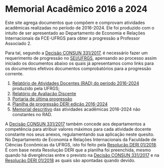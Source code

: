 # Memorial Acadêmico 2016 a 2024

Este site agrega documentos que compõem e comprovam atividades acadêmicas realizadas no período de 2016-2024.  Ele foi produzido com o intuito de ser apresentado ao Departamento de Economia e Relações Internacionais da FCE-UFRGS para obter a progressão a Professor Associado 2.

Para tal, segundo a [Decisão CONSUN 331/2017](https://www.ufrgs.br/cppd/wp-content/uploads/Dec331-17-Normas-de-progressao-e-promocao-docente-Modificada-outubro-2023.pdf), é necessário fazer um requerimento de progressão no [SEI/UFRGS](https://sei.ufrgs.br/), apensando ao processo assim iniciado os documentos abaixo os quais já apresentamos como links para os documentos efetivos documentos comprobatórios para a progressão corrente. 

1. [Relatório de Atividades Docentes (RAD) do período 2016-2024](https://github.com/ecompfin-ufrgs/progressao_promocao_ufrgs/blob/main/Associado1-2/rad-2016-2024.pdf) produzido pela UFRGS;
2. [Relatório de Avaliação Discente]()
3. [Portaria de última progressão]()
4. [Planilha de progressão DERI edição 2016-2024](https://github.com/ecompfin-ufrgs/progressao_promocao_ufrgs/blob/main/Associado1-2/Planilha_DepEconomiaRelacoesInternacionais-Associado1-2-nelson.xlsx)
5. [Memorial descritivo](memorial2016-2024.md)  das atividades acadêmicas 2016-2024 não constantes no RAD.

A  [Decisão CONSUN 331/2017](https://www.ufrgs.br/cppd/wp-content/uploads/Dec331-17-Normas-de-progressao-e-promocao-docente-Modificada-outubro-2023.pdf) também concede aos departamentos a competência para atribuir valores máximos para cada atividade docente constante nos seus anexos, regulamentando sua aplicação neste quesito.  No Departamento de Economia e Relações Internacionais da Faculdade de Ciências Econômicas da UFRGS, isto foi feito pela [Resolução DERI 01/2018](https://www.ufrgs.br/cppd/wp-content/uploads/Resolucao_DepEconomiaRela%C3%A7%C3%B5esInternacionais.pdf). É com base nesta Resolução DERI que a planilha foi preenchida, mesmo quando há divergências entre o previsto na [Decisão CONSUN 331/2017](https://www.ufrgs.br/cppd/wp-content/uploads/Dec331-17-Normas-de-progressao-e-promocao-docente-Modificada-outubro-2023.pdf) e na  [Resolução DERI 01/2018](https://www.ufrgs.br/cppd/wp-content/uploads/Resolucao_DepEconomiaRela%C3%A7%C3%B5esInternacionais.pdf) as quais são apontadas quando devido.



